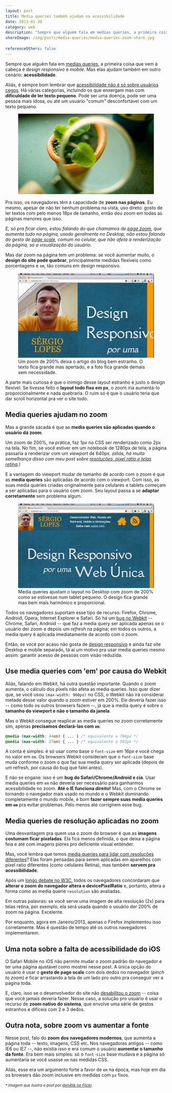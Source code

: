 ```yaml
---
layout: post
title: Media queries também ajudam na acessibilidade
date: 2013-01-30
category: web
description: "Sempre que alguém fala em medias queries, a primeira coisa que vem à cabeça é design responsivo e mobile. Mas elas ajudam também em acessibilidade."
shareImage: /img/posts/media-queries/media-queries-zoom-share.jpg

referenceOthers: false
---
```


Sempre que alguém fala em [medias queries](http://blog.caelum.com.br/flexibilidade-em-paginas-para-dispositivos-moveis-com-media-queries/), a primeira coisa que vem à cabeça é *design responsivo* e *mobile*. Mas elas ajudam também em outro cenário: **acessibilidade**.

Aliás, é sempre bom lembrar que [acessibilidade não é só sobre usuários cegos](http://a11yproject.com/posts/myth-accessibility-is-blind-people/). Há várias categorias, incluindo os que enxergam mas com **dificuldade de ler texto pequeno**. Pode ser uma doença, pode ser uma pessoa mais idosa, ou até um usuário "comum" desconfortável com um texto pequeno.

<figure>
	<img src="/img/posts/media-queries/media-queries-zoom.jpg">
</figure>

Pra isso, os navegadores têm a capacidade de **zoom nas páginas**. Eu mesmo, apesar de não ter nenhum problema na vista, uso direto: gosto de ler textos com pelo menos 18px de tamanho, então dou zoom em todas as páginas menores que isso. 

*E, só pra ficar claro, estou falando do que chamamos de [page zoom](http://trac.webkit.org/wiki/ScalesAndZooms), que aumenta tudo na página, usado geralmente no Desktop; não estou falando do gesto de [page scale](http://trac.webkit.org/wiki/ScalesAndZooms), comum no celular, que não afeta a renderização da página, só a visualização do usuário.*

Mas dar zoom na página tem um problema: se você aumentar muito, o **design do site pode quebrar**, principalmente medidas flexíveis como porcentagens e `em`, tão comuns em design responsivo.

<figure>
	<img src="/img/posts/media-queries/zoom-quebrando.jpg" alt="Screenshot do blog com zoom de 200% quebrando o layout">
	<figcaption>Um zoom de 200% deixa o artigo do blog bem estranho. O texto fica grande mas apertado, e a foto fica grande demais sem necessidade.</figcaption>
</figure>

A parte mais curiosa é que o inimigo desse layout estranho é justo o design flexível. Se tivesse feito o **layout todo fixo em px**, o zoom iria aumentá-lo proporcionalmente e nada quebraria. O ruim só é que o usuário teria que dar scroll horizontal pra ver o site todo.

## Media queries ajudam no zoom

Mas a grande sacada é que as **media queries são aplicadas quando o usuário dá zoom**. 

Um zoom de 200%, na prática, faz 1px no CSS ser renderizado como 2px na tela. No fim, se você estiver em um notebook de 1280px de tela, a página passaria a renderizar com um *viewport* de 640px. *(aliás, há muita semelhança disso com meu post sobre [resoluções, pixel ratio e telas retina](/resolucoes-dpi-pixel-ratio-retina/).)* 

E a vantagem do viewport mudar de tamanho de acordo com o zoom é que as **media queries** são aplicadas de acordo com o viewport. Com isso, as suas media queries criadas originalmente para celulares e tablets começam a ser aplicadas para o usuário com zoom. Seu layout passa a se **adaptar corretamente** sem problema algum.

<figure>
	<img src="/img/posts/media-queries/zoom-ok.jpg" alt="Screenshot do blog com zoom de 200% aplicando as media queries">
	<figcaption>Media queries ajustam o layout no Desktop com zoom de 200% como se estivesse num tablet pequeno. O design fica grande mas bem mais harmônico e proporcional.</figcaption>
</figure>

Todos os navegadores suportam esse tipo de recurso: Firefox, Chrome, Android, Opera, Internet Explorer e Safari. Só há um [bug no Webkit](https://bugs.webkit.org/show_bug.cgi?id=41063) -- Chrome, Safari, Android -- que faz a media query ser aplicada apenas se o usuário der zoom e depois um *refresh* na página; em todos os outros, a media query é aplicada imediatamente de acordo com o zoom.

Então, se você por acaso não gosta de [design responsivo](/responsive-web-design/) e ainda faz site Desktop e mobile separado, tá aí um motivo pra usar media queries mesmo assim: garantir acesso de pessoas com visão reduzida.

## Use media queries com 'em' por causa do Webkit

Aliás, falando em Webkit, há outra questão importante. Quando o zoom aumenta, o cálculo dos pixels não afeta as media queries. Isso quer dizer que, se você usou `(max-width: 960px)` no CSS, o Webkit não irá considerar metade desse valor quando o zoom estiver em 200%. Ele deveria fazer isso -- como todo os outros browsers fazem --, já que a media query é sobre o **tamanho do viewport e não o tamanho da janela**.

Mas o Webkit consegue reaplicar as media queries no zoom corretamente sim, apenas **precisamos declará-las com `em`**:

```css 
@media (max-width: 44em) { ... } /* equivalente a 704px */
@media (max-width: 37em) { ... } /* equivalente a 592px */
```

A conta é simples: é só usar como base o `font-size` em 16px e você chega no valor em `em`. Os browsers Webkit consideram que o `font-size` base muda conforme o zoom o que faz sua media query ser aplicada (depois de um refresh, por causa do bug que falei antes).

E não se engane: isso é um **bug do Safari/Chrome/Android e cia**. Usar media queries em `em` não deveria ser necessário para ganharmos acessibilidade no zoom. **Até o IE funciona direito!** Mas, com o Chrome se tornando o navegador mais usado no mundo e o Webkit dominando completamente o mundo mobile, é bom **fazer sempre suas media queries em `em`** pra evitar problemas. Pelo menos até corrigirem esse bug.

## Media queries de resolução aplicadas no zoom

Uma desvantagem pra quem usa o zoom do browser é que as **imagens costumam ficar pixeladas**. Ela fica menos definida, o que deixa a página feia e até com imagens piores pro deficiente visual entender.

Mas, você lembra que temos [media queries para lidar com resoluções diferentes](/media-queries-retina/)? Elas foram pensadas para serem aplicadas em aparelhos com pixel ratio diferentes (como celulares Retina), mas também **servem pra acessibilidade**.

Após um [longo debate no W3C](http://w3-org.9356.n7.nabble.com/Behavior-of-device-pixel-ratio-under-zoom-td6589.html), todos os navegadores concordaram que **alterar o zoom do navegador altera o devicePixelRatio** e, portanto, altera a forma como as media querie `resolution` são avaliadas.

Em outras palavras: se você serve uma imagem de alta resolução (2x) para telas retina, por exemplo, ela será usada quando o usuário der 200% de zoom na página. Excelente.

Por enquanto, agora em Janeiro/2013, apenas o Firefox implementou isso corretamente. Mas é questão de tempo até os outros navegadores implementarem.

## Uma nota sobre a falta de acessibilidade do iOS

O Safari Mobile no iOS não permite mudar o zoom padrão do navegador e ter uma página ajustável como mostrei nesse post. A única opção do usuário é usar o **gesto de page scale** com dois dedos no navegador (*pinch to zoom*) e ficar arrastando a tela de um lado pro outro pra conseguir ver a página toda.

E, claro, isso se o desenvolvedor do site não [desabilitou o zoom](/libere-zoom-nas-paginas-mobile/) -- coisa que você jamais deveria fazer. Nesse caso, a solução pro usuário é usar o recurso de **zoom nativo do sistema**, que envolve uma série de gestos estranhos e difíceis com 2 e 3 dedos.

## Outra nota, sobre zoom vs aumentar a fonte

Nesse post, falo do **zoom dos navegadores modernos**, que aumenta a página toda -- texto, imagens, CSS etc. Nos navegadores antigos -- como IE6 ou IE7 --, não existia isso e era comum o usuário **aumentar o tamanho da fonte**. Era bem mais simples: só o `font-size` base mudava e a página só aumentaria se você usasse `em` nas medidas CSS. 

Aliás, esse era um argumento forte a favor de `em` na época, mas hoje em dia os browsers dão zoom inclusive em medidas com `px` fixos.

<small><i>* Imagem que ilustra o post por <a href="http://www.flickr.com/photos/m4tik/47714548/" rel="nofollow">@m4tik no Flickr</a>.</i></small>
